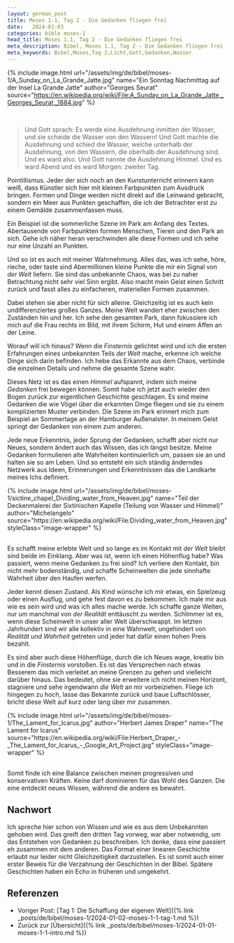 ```yaml
---
layout: german_post
title: Moses 1.1, Tag 2 - Die Gedanken fliegen frei
date:   2024-01-03
categories: bible moses-1
head_title: Moses 1.1, Tag 2 - Die Gedanken fliegen frei
meta_description: Bibel, Moses 1.1, Tag 2 - Die Gedanken fliegen frei
meta_keywords: Bibel,Moses,Tag 2,Licht,Gott,Gedanken,Wasser
---
```


{% include image.html
  url="/assets/img/de/bibel/moses-1/A_Sunday_on_La_Grande_Jatte.jpg"
  name="Ein Sonntag Nachmittag auf der Insel La Grande Jatte"
  author="Georges Seurat"
  source="https://en.wikipedia.org/wiki/File:A_Sunday_on_La_Grande_Jatte,_Georges_Seurat,_1884.jpg"
%}

<br>

> Und Gott sprach: Es werde eine Ausdehnung inmitten der Wasser, und sie scheide die Wasser von den Wassern! Und Gott machte die Ausdehnung und schied die Wasser, welche unterhalb der Ausdehnung, von den Wassern, die oberhalb der Ausdehnung sind. Und es ward also. Und Gott nannte die Ausdehnung Himmel. Und es ward Abend und es ward Morgen: zweiter Tag.

<span class="first-letter">P</span>ointillismus. Jeder der sich noch an den Kunstunterricht erinnern kann weiß, dass Künstler sich hier mit kleinen Farbpunkten zum Ausdruck bringen. Formen und Dinge werden nicht direkt auf die Leinwand gebracht, sondern ein Meer aus Punkten geschaffen, die ich der Betrachter erst zu einem Gemälde zusammenfassen muss.

Ein Beispiel ist die sommerliche Szene im Park am Anfang des Textes. Abertausende von Farbpunkten formen Menschen, Tieren und den Park an sich. Gehe ich näher heran verschwinden alle diese Formen und ich sehe nur eine Unzahl an Punkten.

Und so ist es auch mit meiner Wahrnehmung. Alles das, was ich sehe, höre, rieche, oder taste sind Abermillionen kleine Punkte die mir ein Signal von *der Welt* liefern. Sie sind das unbekannte Chaos, was bei zu naher Betrachtung nicht sehr viel Sinn ergibt. Also macht mein Geist einen Schritt zurück und fasst alles zu einfacheren, materiellen Formen zusammen.

Dabei stehen sie aber nicht für sich alleine. Gleichzeitig ist es auch kein undifferenziertes großes Ganzes. Meine Welt wandert eher zwischen den Zuständen hin und her. Ich sehe den gesamten Park, dann fokussiere ich mich auf die Frau rechts im Bild, mit ihrem Schirm, Hut und einem Affen an der Leine.

Worauf will ich hinaus? Wenn die *Finsternis* gelichtet wird und ich die ersten Erfahrungen eines unbekannten Teils *der Welt* mache, erkenne ich welche Dinge sich darin befinden. Ich hebe das Erkannte aus dem Chaos, verbinde die einzelnen Details und nehme die gesamte Szene wahr.

<!-- ![](Jusche-Fret-Nest-Collage-2019.jpg)<!-- {"width":359} -->
<!-- * [Jusche Fret](https://www.juschefret.de/index.php#werke) -->

Dieses Netz ist es das einen *Himmel* aufspannt, indem sich meine *Gedanken* frei bewegen können. Somit habe ich jetzt auch wieder den Bogen zurück zur eigentlichen Geschichte geschlagen. Es sind meine Gedanken die wie Vögel über die erkannten Dinge fliegen und sie zu einem komplizierten Muster verbinden. Die Szene im Park erinnert mich zum Beispiel an Sommertage an der Hamburger Außenalster. In meinem Geist springt der Gedanken von einem zum anderen.

Jede neue Erkenntnis, jeder Sprung der Gedanken, schafft aber nicht nur Neues, sondern ändert auch das Wissen, das ich längst besitze. Meine Gedanken formulieren alte Wahrheiten kontinuierlich um, passen sie an und halten sie so am Leben. Und so entsteht ein sich ständig änderndes Netzwerk aus Ideen, Erinnerungen und Erkenntnissen das die Landkarte meines Ichs definiert.

<div class="row">
  <div style="margin-bottom: 30px;" class="col-6">
    {% include image.html
      url="/assets/img/de/bibel/moses-1/sictine_chapel_Dividing_water_from_Heaven.jpg"
      name="Teil der Deckenmalerei der Sixtinischen Kapelle (Teilung von Wasser und Himmel)"
      author="Michelangelo"
      source="https://en.wikipedia.org/wiki/File:Dividing_water_from_Heaven.jpg"
      styleClass="image-wrapper"
    %}
  </div>
  <div class="col-6">
    <p style="margin-top: 0;">
      Es schafft meine erlebte Welt und so lange es im Kontakt mit <i>der Welt</i> bleibt sind beide im Einklang. Aber was ist, wenn ich einen Höhenflug habe? Was passiert, wenn meine Gedanken zu frei sind? Ich verliere den Kontakt, bin nicht mehr bodenständig, und schaffe Scheinwelten die jede sinnhafte Wahrheit über den Haufen werfen.
    </p>
  </div>
</div>

Jeder kennt diesen Zustand. Als Kind wünsche ich mir etwas, ein Spielzeug oder einen Ausflug, und gehe fest davon es zu bekommen. Ich male mir aus wie es sein wird und was ich alles mache werde. Ich schaffe ganze Welten, nur um manchmal von *der Realität* enttäuscht zu werden. Schlimmer ist es, wenn diese Scheinwelt in unser aller Welt überschwappt. Im letzten Jahrhundert sind wir alle kollektiv in eine Wahnwelt, ungehindert von *Realität und Wahrheit* getreten und jeder hat dafür einen hohen Preis bezahlt.

<div class="row">
  <div class="col-6">
    <p style="margin-top: 0;">
      Es sind aber auch diese Höhenflüge, durch die ich Neues wage, kreativ bin und in die <i>Finsternis</i> vorstoßen. Es ist das Versprechen nach etwas Besserem das mich verleitet an meine Grenzen zu gehen und vielleicht darüber hinaus. Das bedeutet, ohne sie erweitere ich nicht meinen Horizont, stagniere und sehe irgendwann <i>die Welt</i> an mir vorbeiziehen. Fliege ich hingegen zu hoch, lasse das Bekannte zurück und baue Luftschlösser, bricht diese Welt auf kurz oder lang über mir zusammen.
    </p>
  </div>
  <div style="margin-bottom: 30px;" class="col-6">
    {% include image.html
      url="/assets/img/de/bibel/moses-1/The_Lament_for_Icarus.jpg"
      author="Herbert James Draper"
      name="The Lament for Icarus"
      source="https://en.wikipedia.org/wiki/File:Herbert_Draper_-_The_Lament_for_Icarus_-_Google_Art_Project.jpg"
      styleClass="image-wrapper"
    %}
  </div>
</div>

Somit finde ich eine Balance zwischen meinen progressiven und konservativen Kräften. Keine darf dominieren für das Wohl des Ganzen. Die eine entdeckt neues Wissen, während die andere es bewahrt.

## Nachwort
Ich spreche hier schon von Wissen und wie es aus dem Unbekannten gehoben wird. Das greift den dritten Tag vorweg, war aber notwendig, um das Entstehen von Gedanken zu beschreiben. Ich denke, dass eine passiert eh zusammen mit dem anderen. Das Format einer linearen Geschichte erlaubt nur leider nicht Gleichzeitigkeit darzustellen. Es ist somit auch einer erster Beweis für die Verzahnung der Geschichten in der Bibel. Spätere Geschichten haben ein Echo in früheren und umgekehrt.

## Referenzen
* Voriger Post: [Tag 1: Die Schaffung der eigenen Welt]({% link _posts/de/bibel/moses-1/2024-01-02-moses-1-1-tag-1.md %})
* Zurück zur [Übersicht]({% link _posts/de/bibel/moses-1/2024-01-01-moses-1-1-intro.md %})
